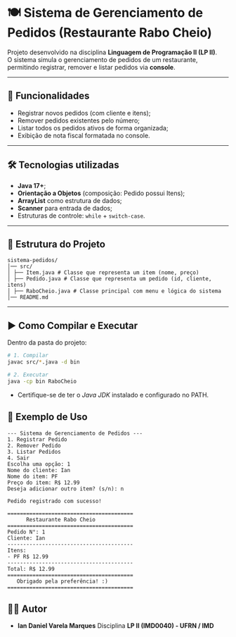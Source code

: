 # 🍽️ Sistema de Gerenciamento de Pedidos (Restaurante Rabo Cheio)

Projeto desenvolvido na disciplina **Linguagem de Programação II (LP II)**.  
O sistema simula o gerenciamento de pedidos de um restaurante, permitindo registrar, remover e listar pedidos via **console**.  

---

## 🚀 Funcionalidades

- Registrar novos pedidos (com cliente e itens);
- Remover pedidos existentes pelo número;
- Listar todos os pedidos ativos de forma organizada;
- Exibição de nota fiscal formatada no console.

---

## 🛠️ Tecnologias utilizadas

- **Java 17+**;
- **Orientação a Objetos** (composição: Pedido possui Itens);
- **ArrayList** como estrutura de dados;
- **Scanner** para entrada de dados;
- Estruturas de controle: `while` + `switch-case`.

---

## 📂 Estrutura do Projeto

```
sistema-pedidos/
│── src/
│ ├── Item.java # Classe que representa um item (nome, preço)
│ ├── Pedido.java # Classe que representa um pedido (id, cliente, itens)
│ ├── RaboCheio.java # Classe principal com menu e lógica do sistema
│── README.md
```

---

## ▶️ Como Compilar e Executar
Dentro da pasta do projeto:

```bash
# 1. Compilar
javac src/*.java -d bin

# 2. Executar
java -cp bin RaboCheio
```

- Certifique-se de ter o *Java JDK* instalado e configurado no PATH.

## 📌 Exemplo de Uso

```
--- Sistema de Gerenciamento de Pedidos ---
1. Registrar Pedido
2. Remover Pedido
3. Listar Pedidos
4. Sair
Escolha uma opção: 1
Nome do cliente: Ian
Nome do item: PF
Preço do item: R$ 12.99
Deseja adicionar outro item? (s/n): n

Pedido registrado com sucesso!

========================================
      Restaurante Rabo Cheio     
========================================
Pedido N°: 1
Cliente: Ian
----------------------------------------
Itens:
- PF R$ 12.99
----------------------------------------
Total: R$ 12.99
========================================
   Obrigado pela preferência! :)
========================================
```

## 👨‍💻 Autor

- **Ian Daniel Varela Marques**
Disciplina **LP II (IMD0040) - UFRN / IMD**
